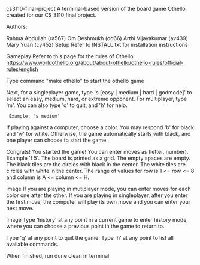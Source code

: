 cs3110-final-project
A terminal-based version of the board game Othello, created for our CS 3110 final project.

Authors:

Rahma Abdullah (ra567)
Om Deshmukh (od66)
Arthi Vijayakumar (av439)
Mary Yuan (cy452)
Setup
Refer to INSTALL.txt for installation instructions

Gameplay
Refer to this page for the rules of Othello: https://www.worldothello.org/about/about-othello/othello-rules/official-rules/english

Type command "make othello" to start the othello game

Next, for a singleplayer game, type 's [easy | medium | hard | godmode]' to select an easy, medium, hard, or extreme opponent. For multiplayer, type 'm'. You can also type 'q' to quit, and 'h' for help.

     Example: 's medium'
If playing against a computer, choose a color. You may respond 'b' for black and 'w' for white. Otherwise, the game automatically starts with black, and one player can choose to start the game.

Congrats! You started the game! You can enter moves as (letter, number). Example 'f 5'. The board is printed as a grid. The empty spaces are empty. The black tiles are the circles with black in the center. The white tiles are circles with white in the center. The range of values for row is 1 <= row <= 8 and column is A <= column <= H.

image
If you are playing in mutiplayer mode, you can enter moves for each color one after the other. If you are playing in singleplayer, after you enter the first move, the computer will play its own move and you can enter your next move.

image
Type 'history' at any point in a current game to enter history mode, where you can choose a previous point in the game to return to.

Type 'q' at any point to quit the game. Type 'h' at any point to list all available commands.

When finished, run dune clean in terminal.
